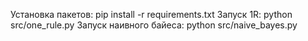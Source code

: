 Установка пакетов: pip install -r requirements.txt
Запуск 1R:
python src/one_rule.py
Запуск наивного байеса:
python src/naive_bayes.py
